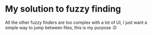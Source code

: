 # My solution to fuzzy finding

All the other fuzzy finders are too complex with a lot of UI, I just want a simple way to jump between files, this is my purpose :D 
